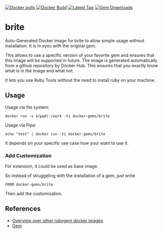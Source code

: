[![Docker pulls](https://img.shields.io/docker/pulls/rubygem/brite.svg)](https://hub.docker.com/r/rubygem/brite/)
[![Docker Build](https://img.shields.io/docker/automated/rubygem/brite.svg)](https://hub.docker.com/r/rubygem/brite/)
[![Latest Tag](https://img.shields.io/github/tag/docker-rubygem/brite.svg)](https://hub.docker.com/r/rubygem/brite/)
[![Gem Downloads](https://img.shields.io/gem/dt/brite.svg)](https://rubygems.org/gems/brite/)
# brite

Auto-Generated Docker image for brite to allow simple usage without installation.
It is in sync with the original gem.

This allows to use a specific version of your favorite gem and ensures that this image will be supported in future.
The image is generated automatically from a github repository by Docker Hub.
This ensures that you exactly know what is in the image and what not.

It lets you use Ruby Tools without the need to install ruby on your machine.

## Usage

Usage via file system:

`docker run -v $(pwd):/work -ti docker-gems/brite`

Usage via Pipe:

`echo "test" | docker run -ti docker-gems/brite`

It depends on your specific use case how your want to use it.

### Add Customization

For extension, it could be used as base image.

So instead of struggeling with the installation of a gem, just write

`FROM docker-gems/brite`

Then add the customization.

## References

 - [Overview over other rubygem docker images](https://github.com/thinkbot/docker-rubygem)
 - [Gem](https://rubygems.org/gems/brite/)
